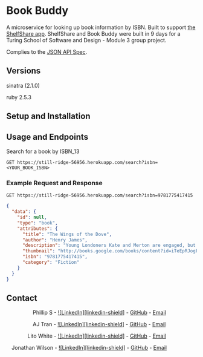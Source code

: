 # Book Buddy

A microservice for looking up book information by ISBN. Built to support [the ShelfShare app](https://github.com/Shelf-Share-BEE-Mod3/shelf-share-rails).
ShelfShare and Book Buddy were built in 9 days for a Turing School of Software and Design - Module 3 group project.

Complies to the [JSON API Spec](https://jsonapi.org/).

## Versions

sinatra (2.1.0)

ruby 2.5.3

## Setup and Installation

## Usage and Endpoints

Search for a book by ISBN_13

`GET https://still-ridge-56956.herokuapp.com/search?isbn=<YOUR_BOOK_ISBN>`

### Example Request and Response

`GET https://still-ridge-56956.herokuapp.com/search?isbn=9781775417415`

```JSON
{
  "data": {
    "id": null,
    "type": "book",
    "attributes": {
      "title": "The Wings of the Dove",
      "author": "Henry James",
      "description": "Young Londoners Kate and Merton are engaged, but have no money to marry on. When the wealthy but terminally ill American heiress Milly arrives in London, Kate schemes for a way to inherit her fortune. But when Kate achieves all she had hoped for, she finds that the money and the gentle, beautiful Milly have changed everything.",
      "thumbnail": "http://books.google.com/books/content?id=iTeEpRJogFMC&printsec=frontcover&img=1&zoom=1&edge=curl&source=gbs_api",
      "isbn": "9781775417415",
      "category": "Fiction"
    }
  }
}
```


## Contact

     Phillip S - [![LinkedIn][linkedin-shield]](https://www.linkedin.com/in/phillipstrom/) - [GitHub](https://github.com/Strompy) - [Email](phillip.strom@gmail.com)

     AJ Tran - [![LinkedIn][linkedin-shield]](https://www.linkedin.com/in/ajtran-dev/) - [GitHub](https://github.com/ajtran303) - [Email](anh.jamietran@gmail.com)

    Lito White - [![LinkedIn][linkedin-shield]](https://www.linkedin.com/in/litowhite/) - [GitHub](https://github.com/ljwhite) - [Email](leland.white@gmail.com)

 Jonathan Wilson - [![LinkedIn][linkedin-shield]](www.linkedin.com/in/jonathan--wilson) - [GitHub](https://github.com/Jonathan-M-Wilson) - [Email](jonathanmorrillwilson@gmail.com)
